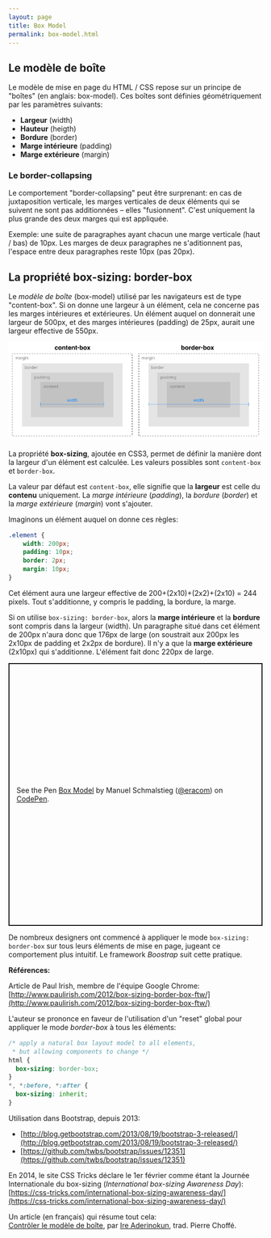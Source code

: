 ```yaml
---
layout: page
title: Box Model
permalink: box-model.html
---
```


Le modèle de boîte
------------------

Le modèle de mise en page du HTML / CSS repose sur un principe de "boîtes" (en anglais: box-model). Ces boîtes sont définies géométriquement par les paramètres suivants:

- **Largeur** (width)
- **Hauteur** (heigth)
- **Bordure** (border)
- **Marge intérieure** (padding)
- **Marge extérieure** (margin)

### Le border-collapsing

Le comportement "border-collapsing" peut être surprenant: en cas de juxtaposition verticale, les marges verticales de deux éléments qui se suivent ne sont pas additionnées – elles "fusionnent". C'est uniquement la plus grande des deux marges qui est appliquée.

Exemple: une suite de paragraphes ayant chacun une marge verticale (haut / bas) de 10px. Les marges de deux paragraphes ne s'aditionnent pas, l'espace entre deux paragraphes reste 10px (pas 20px).


La propriété box-sizing: border-box
-----------------------------------

Le *modèle de boîte* (box-model) utilisé par les navigateurs est de type "content-box". Si on donne une largeur à un élément, cela ne concerne pas les marges intérieures et extérieures. Un élément auquel on donnerait une largeur de 500px, et des marges intérieures (padding) de 25px, aurait une largeur effective de 550px.

![Comparaison de deux logiques Box-Model](img/box-model-comparison.png)

La propriété **box-sizing**, ajoutée en CSS3, permet de définir la manière dont la largeur d'un élément est calculée. Les valeurs possibles sont `content-box` et `border-box`.

La valeur par défaut est `content-box`, elle signifie que la **largeur** est celle du **contenu** uniquement. La *marge intérieure* (*padding*), la *bordure* (*border*) et la *marge extérieure* (*margin*) vont s'ajouter.

Imaginons un élément auquel on donne ces règles:

```css
.element {
	width: 200px;
	padding: 10px;
	border: 2px;
	margin: 10px;
}
```

Cet élément aura une largeur effective de 200+(2x10)+(2x2)+(2x10) = 244 pixels. Tout s'additionne, y compris le padding, la bordure, la marge.

Si on utilise `box-sizing: border-box`, alors la **marge intérieure** et la **bordure** sont compris dans la largeur (width). Un paragraphe situé dans cet élément de 200px n'aura donc que 176px de large (on soustrait aux 200px les 2x10px de padding et 2x2px de bordure). Il n'y a que la **marge extérieure** (2x10px) qui s'additionne. L'élément fait donc 220px de large. 

<p class="codepen" data-height="520" data-default-tab="result" data-slug-hash="wvzeWZB" data-editable="true" data-user="eracom" style="height: 520px; box-sizing: border-box; display: flex; align-items: center; justify-content: center; border: 2px solid; margin: 1em 0; padding: 1em;">
  <span>See the Pen <a href="https://codepen.io/eracom/pen/wvzeWZB">
  Box Model</a> by Manuel Schmalstieg (<a href="https://codepen.io/eracom">@eracom</a>)
  on <a href="https://codepen.io">CodePen</a>.</span>
</p>

De nombreux designers ont commencé à appliquer le mode `box-sizing: border-box` sur tous leurs éléments de mise en page, jugeant ce comportement plus intuitif. Le framework *Boostrap* suit cette pratique.

**Références:**

Article de Paul Irish, membre de l'équipe Google Chrome:
[http://www.paulirish.com/2012/box-sizing-border-box-ftw/](http://www.paulirish.com/2012/box-sizing-border-box-ftw/)

L'auteur se prononce en faveur de l'utilisation d'un "reset" global pour appliquer le mode *border-box* à tous les éléments:

```css
/* apply a natural box layout model to all elements, 
 * but allowing components to change */
html {
  box-sizing: border-box;
}
*, *:before, *:after {
  box-sizing: inherit;
}
```

Utilisation dans Bootstrap, depuis 2013:

- [http://blog.getbootstrap.com/2013/08/19/bootstrap-3-released/](http://blog.getbootstrap.com/2013/08/19/bootstrap-3-released/)
- [https://github.com/twbs/bootstrap/issues/12351](https://github.com/twbs/bootstrap/issues/12351)

En 2014, le site CSS Tricks déclare le 1er février comme étant la Journée Internationale du box-sizing (*International box-sizing Awareness Day*):    
[https://css-tricks.com/international-box-sizing-awareness-day/](https://css-tricks.com/international-box-sizing-awareness-day/)

Un article (en français) qui résume tout cela:    
[Contrôler le modèle de boîte](https://la-cascade.io/controler-le-modele-de-boite/), par [Ire Aderinokun](https://bitsofco.de/controlling-the-box-model/), trad. Pierre Choffé.
